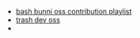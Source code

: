 - [bash bunni oss contribution playlist](https://www.youtube.com/playlist?list=PLPYCwaK1DkkUb6ow2JHoxUwQ6IXLC8KcZ)
- [trash dev oss](https://www.youtube.com/watch?v=OYd8YqQchgI)
- 